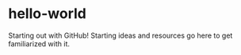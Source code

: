 # hello-world
Starting out with GitHub! Starting ideas and resources go here to get familiarized with it.
